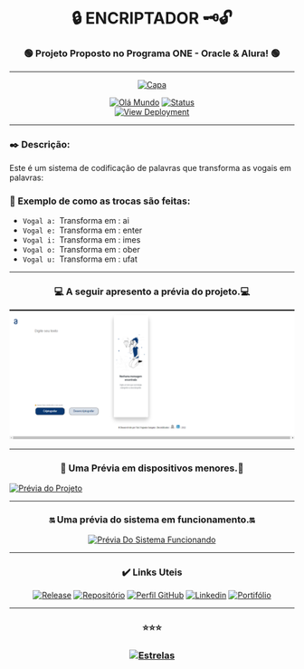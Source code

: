 # <div align="center">:lock: ENCRIPTADOR :old_key::unlock:</div>
 
### <div align="center">:green_circle: Projeto Proposto no Programa ONE - Oracle & Alura! :green_circle:</div>
___

[ <div align="center"> ![Capa](img/banner.gif)](https://github.com/euclides981/criptografia#readme) </div>

[<div align="center">![Olá Mundo](https://shields.io/badge/Olá-Mundo-blue)](https://github.com/YuriSampaio10/Decodificador#readme)
[![Status](https://shields.io/badge/STATUS-V%200.2%20Em%20Andamento-green)](https://github.com/YuriSampaio10/Decodificador#readme)  
[![View Deployment](https://shields.io/badge/View-Deployment-yellow.svg)](https://yurisampaio10.github.io/Decodificador) </div>
___
### :black_nib: Descrição:

Este é um sistema de codificação de palavras que transforma as vogais em palavras:

### :arrows_counterclockwise: Exemplo de como as trocas são feitas:

- `Vogal a: `Transforma em : ai
- `Vogal e: `Transforma em : enter
- `Vogal i: `Transforma em : imes
- `Vogal o: `Transforma em : ober
- `Vogal u: `Transforma em : ufat
___
###  <div align="center">:computer: A seguir apresento a prévia do projeto.:computer:</div>

[![Prévia do Projeto](img/telaPC.png)](https://github.com/YuriSampaio10/Decodificador#readme)
___
###  <div align="center">:iphone: Uma Prévia em dispositivos menores.:iphone:</div>

[![Prévia do Projeto](img/previa_mobile.png)](https://github.com/euclides981/criptografia#readme)
___
###  <div align="center">:on: Uma prévia do sistema em funcionamento.:on:</div>

<div align="center"><a href="https://github.com/YuriSampaio10/Decodificador#readme"><img src="img/telaMobile.gif.mp4" width="280" alt="Prévia Do Sistema Funcionando"></a></div>

___
### <div align="center">:heavy_check_mark: Links Uteis</div>

[<div align="center">![Release](https://shields.io/badge/Release-v0.1-green)](https://github.com/YuriSampaio10/Decodificador/releases/tag/v0.1.0)
[![Repositório](https://shields.io/badge/Repositório-Criptografia-yellow)](https://github.com/YuriSampaio10/Decodificador)
[![Perfil GitHub](https://shields.io/badge/Perfil-GitHub-blue)](https://github.com/YuriSampaio10/)
[![Linkedin](https://shields.io/badge/Linkedin-Yuri-brown)](https://www.linkedin.com/in/yuri-nogueira-sampaio-desenvolvedor-mobile/)
[![Portifólio](https://shields.io/badge/Portifólio-Yuri-aqua)](https://yurisampaio10.github.io/Decodificador)</div>
___

### <div align="center">:star::star::star:</div> 

### <div align="center">[![Estrelas](https://shields.io/badge/Estrelas-Veja%20quem%20já%20%20deu%20estrelas%20%20E%20Deixe%20a%20sua%20Também-red)](https://github.com/YuriSampaio10/Decodificador/stargazers)</div>
